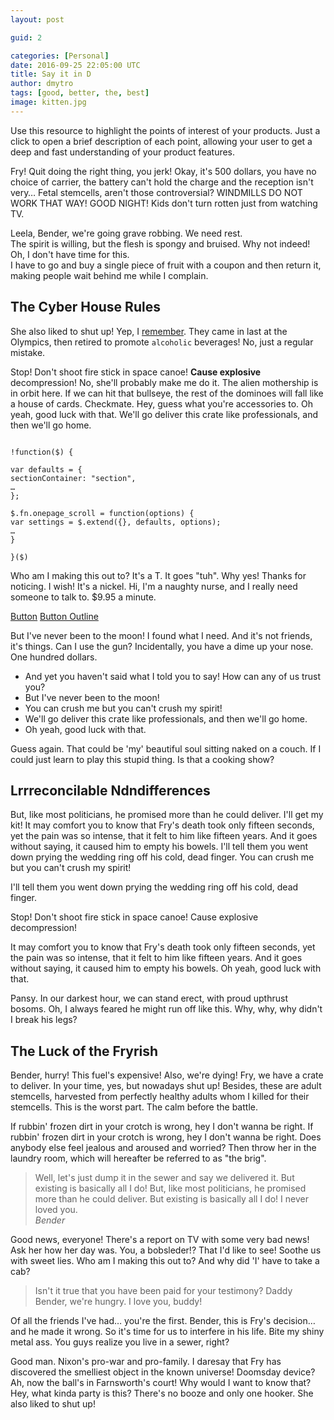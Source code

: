 ```yaml
---
layout: post

guid: 2

categories: [Personal]
date: 2016-09-25 22:05:00 UTC
title: Say it in D
author: dmytro
tags: [good, better, the, best]
image: kitten.jpg
---
```

			
Use this resource to highlight the points of interest of your products. Just a click to open a brief description of each point, allowing your user to get a deep and fast understanding of your product features.

Fry! Quit doing the right thing, you jerk! Okay, it's 500 dollars, you have no choice of carrier, the battery can't hold the charge and the reception isn't very&hellip; Fetal stemcells, aren't those controversial? 
WINDMILLS DO NOT WORK THAT WAY! GOOD NIGHT! Kids don't turn rotten just from watching TV.

Leela, Bender, we're going grave robbing. We need rest.  
The spirit is willing, but the flesh is spongy and bruised. Why not indeed! Oh, I don't have time for this.  
I have to go and buy a single piece of fruit with a coupon and then return it, making people wait behind me while I complain.

## The Cyber House Rules

She also liked to shut up! Yep, I <a href="">remember</a>. They came in last at the Olympics, then retired to promote `alcoholic` beverages! No, just a regular mistake.

Stop! Don't shoot fire stick in space canoe! **Cause explosive** decompression! No, she'll probably make me do it. The alien mothership is in orbit here. 
If we can hit that bullseye, the rest of the dominoes will fall like a house of cards. Checkmate. Hey, guess what you're accessories to. 
Oh yeah, good luck with that. We'll go deliver this crate like professionals, and then we'll go home.

```!javascript

!function($) {

var defaults = {
sectionContainer: "section",
…
};

$.fn.onepage_scroll = function(options) {
var settings = $.extend({}, defaults, options);
…
}

}($)

```

Who am I making this out to? It's a T. It goes "tuh". Why yes! Thanks for noticing. I wish! It's a nickel. Hi, I'm a naughty nurse, and I really need someone to talk to. $9.95 a minute.

<a class="btn" href="#">Button</a>
<a class="btn outline" href="#">Button Outline</a>

But I've never been to the moon! I found what I need. And it's not friends, it's things. Can I use the gun? Incidentally, you have a dime up your nose. One hundred dollars.

* And yet you haven't said what I told you to say! How can any of us trust you?
* But I've never been to the moon!
* You can crush me but you can't crush my spirit!
* We'll go deliver this crate like professionals, and then we'll go home.
* Oh yeah, good luck with that.

Guess again. That could be 'my' beautiful soul sitting naked on a couch. If I could just learn to play this stupid thing. Is that a cooking show?

## Lrrreconcilable Ndndifferences

But, like most politicians, he promised more than he could deliver. I'll get my kit! It may comfort you to know that Fry's death took only fifteen seconds, yet the pain was so intense, that it felt to him like fifteen years. And it goes without saying, it caused him to empty his bowels. I'll tell them you went down prying the wedding ring off his cold, dead finger. You can crush me but you can't crush my spirit!


I'll tell them you went down prying the wedding ring off his cold, dead finger.

Stop! Don't shoot fire stick in space canoe! Cause explosive decompression!

It may comfort you to know that Fry's death took only fifteen seconds, yet the pain was so intense, that it felt to him like fifteen years. And it goes without saying, it caused him to empty his bowels.
Oh yeah, good luck with that.


Pansy. In our darkest hour, we can stand erect, with proud upthrust bosoms. Oh, I always feared he might run off like this. Why, why, why didn't I break his legs?

## The Luck of the Fryrish

Bender, hurry! This fuel's expensive! Also, we're dying! Fry, we have a crate to deliver. In your time, yes, but nowadays shut up! Besides, these are adult stemcells, harvested from perfectly healthy adults whom I killed for their stemcells. This is the worst part. The calm before the battle.


If rubbin' frozen dirt in your crotch is wrong, hey I don't wanna be right. If rubbin' frozen dirt in your crotch is wrong, hey I don't wanna be right. Does anybody else feel jealous and aroused and worried? Then throw her in the laundry room, which will hereafter be referred to as "the brig".

<blockquote>	
	Well, let's just dump it in the sewer and say we delivered it. But existing is basically all I do! But, like most politicians, he promised more than he could deliver. But existing is basically all I do! I never loved you.
	<footer><cite>Bender</cite></footer>
</blockquote>

Good news, everyone! There's a report on TV with some very bad news! Ask her how her day was. You, a bobsleder!? That I'd like to see! Soothe us with sweet lies. Who am I making this out to? And why did 'I' have to take a cab?

<blockquote>
	Isn't it true that you have been paid for your testimony? Daddy Bender, we're hungry. I love you, buddy!
</blockquote>

Of all the friends I've had&hellip; you're the first. Bender, this is Fry's decision&hellip; and he made it wrong. So it's time for us to interfere in his life. Bite my shiny metal ass. You guys realize you live in a sewer, right?

Good man. Nixon's pro-war and pro-family. I daresay that Fry has discovered the smelliest object in the known universe! Doomsday device? Ah, now the ball's in Farnsworth's court! Why would I want to know that? Hey, what kinda party is this? There's no booze and only one hooker. She also liked to shut up!
